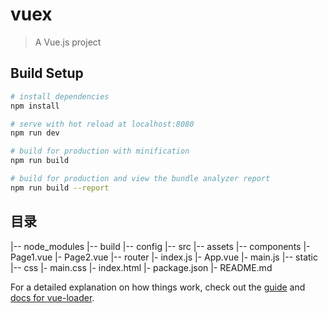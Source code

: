 # vuex

> A Vue.js project

## Build Setup

``` bash
# install dependencies
npm install

# serve with hot reload at localhost:8080
npm run dev

# build for production with minification
npm run build

# build for production and view the bundle analyzer report
npm run build --report
```
## 目录
|-- node_modules
|-- build
|-- config
|-- src
    |-- assets
    |-- components
        |- Page1.vue
        |- Page2.vue
   |-- router
        |- index.js
   |- App.vue
   |- main.js
|-- static
    |-- css
        |- main.css
|- index.html
|- package.json
|- README.md


For a detailed explanation on how things work, check out the [guide](http://vuejs-templates.github.io/webpack/) and [docs for vue-loader](http://vuejs.github.io/vue-loader).
